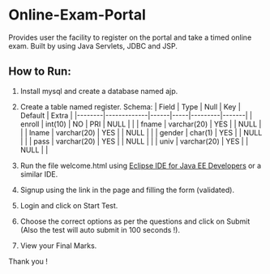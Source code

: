 # Online-Exam-Portal
Provides user the facility to register on the portal and take a timed online exam.
Built by using Java Servlets, JDBC and JSP.
## How to Run:
1. Install mysql and create a database named ajp.
2. Create a table named register.
Schema:
| Field  | Type        | Null | Key | Default | Extra |
|--------|-------------|------|-----|---------|-------|
| enroll | int(10)     | NO   | PRI | NULL    |       |
| fname  | varchar(20) | YES  |     | NULL    |       |
| lname  | varchar(20) | YES  |     | NULL    |       |
| gender | char(1)     | YES  |     | NULL    |       |
| pass   | varchar(20) | YES  |     | NULL    |       |
| univ   | varchar(20) | YES  |     | NULL    |       |

3. Run the file welcome.html using [Eclipse IDE for Java EE Developers](https://www.eclipse.org/downloads/packages/release/2020-03/r/eclipse-ide-enterprise-java-developers-includes-incubating-components) or a similar IDE.
4. Signup using the link in the page and filling the form (validated).
5. Login and click on Start Test.
6. Choose the correct options as per the questions and click on Submit (Also the test will auto submit in 100 seconds !).
7. View your Final Marks.

Thank you !


